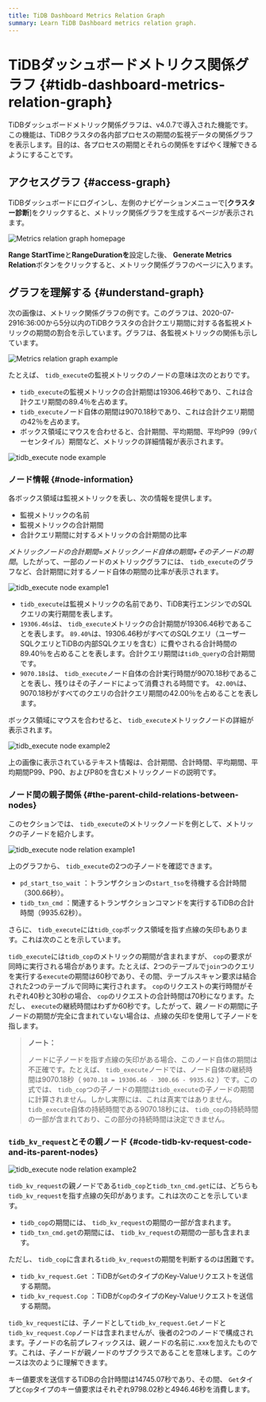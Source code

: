```yaml
---
title: TiDB Dashboard Metrics Relation Graph
summary: Learn TiDB Dashboard metrics relation graph.
---
```


# TiDBダッシュボードメトリクス関係グラフ {#tidb-dashboard-metrics-relation-graph}

TiDBダッシュボードメトリック関係グラフは、v4.0.7で導入された機能です。この機能は、TiDBクラスタの各内部プロセスの期間の監視データの関係グラフを表示します。目的は、各プロセスの期間とそれらの関係をすばやく理解できるようにすることです。

## アクセスグラフ {#access-graph}

TiDBダッシュボードにログインし、左側のナビゲーションメニューで[**クラスター診断**]をクリックすると、メトリック関係グラフを生成するページが表示されます。

![Metrics relation graph homepage](/media/dashboard/dashboard-metrics-relation-home.png)

**Range StartTime**と<strong>RangeDurationを</strong>設定した後、 <strong>Generate Metrics Relation</strong>ボタンをクリックすると、メトリック関係グラフのページに入ります。

## グラフを理解する {#understand-graph}

次の画像は、メトリック関係グラフの例です。このグラフは、2020-07-2916:36:00から5分以内のTiDBクラスタの合計クエリ期間に対する各監視メトリックの期間の割合を示しています。グラフは、各監視メトリックの関係も示しています。

![Metrics relation graph example](/media/dashboard/dashboard-metrics-relation-example.png)

たとえば、 `tidb_execute`の監視メトリックのノードの意味は次のとおりです。

-   `tidb_execute`の監視メトリックの合計期間は19306.46秒であり、これは合計クエリ期間の89.4％を占めます。
-   `tidb_execute`ノード自体の期間は9070.18秒であり、これは合計クエリ期間の42％を占めます。
-   ボックス領域にマウスを合わせると、合計期間、平均期間、平均P99（99パーセンタイル）期間など、メトリックの詳細情報が表示されます。

![tidb\_execute node example](/media/dashboard/dashboard-metrics-relation-node-example.png)

### ノード情報 {#node-information}

各ボックス領域は監視メトリックを表し、次の情報を提供します。

-   監視メトリックの名前
-   監視メトリックの合計期間
-   合計クエリ期間に対するメトリックの合計期間の比率

*メトリックノードの合計期間*=<em>メトリックノード自体</em><em>の期間+その子ノードの期間</em>。したがって、一部のノードのメトリックグラフには、 `tidb_execute`のグラフなど、合計期間に対するノード自体の期間の比率が表示されます。

![tidb\_execute node example1](/media/dashboard/dashboard-metrics-relation-node-example1.png)

-   `tidb_execute`は監視メトリックの名前であり、TiDB実行エンジンでのSQLクエリの実行期間を表します。
-   `19306.46s`は、 `tidb_execute`メトリックの合計期間が19306.46秒であることを表します。 `89.40%`は、19306.46秒がすべてのSQLクエリ（ユーザーSQLクエリとTiDBの内部SQLクエリを含む）に費やされる合計時間の89.40％を占めることを表します。合計クエリ期間は`tidb_query`の合計期間です。
-   `9070.18s`は、 `tidb_execute`ノード自体の合計実行時間が9070.18秒であることを表し、残りはその子ノードによって消費される時間です。 `42.00%`は、9070.18秒がすべてのクエリの合計クエリ期間の42.00％を占めることを表します。

ボックス領域にマウスを合わせると、 `tidb_execute`メトリックノードの詳細が表示されます。

![tidb\_execute node example2](/media/dashboard/dashboard-metrics-relation-node-example2.png)

上の画像に表示されているテキスト情報は、合計期間、合計時間、平均期間、平均期間P99、P90、およびP80を含むメトリックノードの説明です。

### ノード間の親子関係 {#the-parent-child-relations-between-nodes}

このセクションでは、 `tidb_execute`のメトリックノードを例として、メトリックの子ノードを紹介します。

![tidb\_execute node relation example1](/media/dashboard/dashboard-metrics-relation-relation-example1.png)

上のグラフから、 `tidb_execute`の2つの子ノードを確認できます。

-   `pd_start_tso_wait` ：トランザクションの`start_tso`を待機する合計時間（300.66秒）。
-   `tidb_txn_cmd` ：関連するトランザクションコマンドを実行するTiDBの合計時間（9935.62秒）。

さらに、 `tidb_execute`には`tidb_cop`ボックス領域を指す点線の矢印もあります。これは次のことを示しています。

`tidb_execute`には`tidb_cop`のメトリックの期間が含まれますが、 `cop`の要求が同時に実行される場合があります。たとえば、2つのテーブルで`join`つのクエリを実行する`execute`の期間は60秒であり、その間、テーブルスキャン要求は結合された2つのテーブルで同時に実行されます。 `cop`のリクエストの実行時間がそれぞれ40秒と30秒の場合、 `cop`のリクエストの合計時間は70秒になります。ただし、 `execute`の継続時間はわずか60秒です。したがって、親ノードの期間に子ノードの期間が完全に含まれていない場合は、点線の矢印を使用して子ノードを指します。

> **ノート：**
>
> ノードに子ノードを指す点線の矢印がある場合、このノード自体の期間は不正確です。たとえば、 `tidb_execute`ノードでは、ノード自体の継続時間は9070.18秒（ `9070.18 = 19306.46 - 300.66 - 9935.62` ）です。この式では、 `tidb_cop`つの子ノードの期間は`tidb_execute`の子ノードの期間に計算されません。しかし実際には、これは真実ではありません。 `tidb_execute`自体の持続時間である9070.18秒には、 `tidb_cop`の持続時間の一部が含まれており、この部分の持続時間は決定できません。

### <code>tidb_kv_request</code>とその親ノード {#code-tidb-kv-request-code-and-its-parent-nodes}

![tidb\_execute node relation example2](/media/dashboard/dashboard-metrics-relation-relation-example2.png)

`tidb_kv_request`の親ノードである`tidb_cop`と`tidb_txn_cmd.get`には、どちらも`tidb_kv_request`を指す点線の矢印があります。これは次のことを示しています。

-   `tidb_cop`の期間には、 `tidb_kv_request`の期間の一部が含まれます。
-   `tidb_txn_cmd.get`の期間には、 `tidb_kv_request`の期間の一部も含まれます。

ただし、 `tidb_cop`に含まれる`tidb_kv_request`の期間を判断するのは困難です。

-   `tidb_kv_request.Get` ：TiDBが`Get`のタイプのKey-Valueリクエストを送信する期間。
-   `tidb_kv_request.Cop` ：TiDBが`Cop`のタイプのKey-Valueリクエストを送信する期間。

`tidb_kv_request`には、子ノードとして`tidb_kv_request.Get`ノードと`tidb_kv_request.Cop`ノードは含まれませんが、後者の2つのノードで構成されます。子ノードの名前プレフィックスは、親ノードの名前に`.xxx`を加えたものです。これは、子ノードが親ノードのサブクラスであることを意味します。このケースは次のように理解できます。

キー値要求を送信するTiDBの合計時間は14745.07秒であり、その間、 `Get`タイプと`Cop`タイプのキー値要求はそれぞれ9798.02秒と4946.46秒を消費します。
